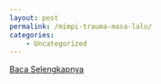 ```yaml
---
layout: post
permalink: /mimpi-trauma-masa-lalu/
categories:
    - Uncategorized
---
```


[Baca Selengkapnya](/10)